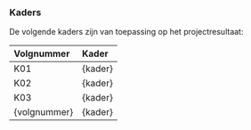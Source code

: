 ### Kaders

De volgende kaders zijn van toepassing op het projectresultaat:

| Volgnummer  | Kader |
|:-----|:----|
| K01 | {kader} |
| K02 | {kader} |
| K03 | {kader} |
| {volgnummer} | {kader} |
